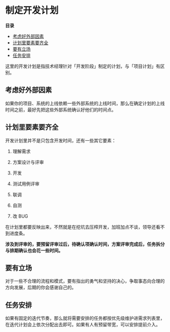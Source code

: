 # 制定开发计划

**目录**

<!-- vim-markdown-toc GFM -->

* [考虑好外部因素](#考虑好外部因素)
* [计划里要素要齐全](#计划里要素要齐全)
* [要有立场](#要有立场)
* [任务安排](#任务安排)

<!-- vim-markdown-toc -->

这里的开发计划是指技术经理针对「开发阶段」制定的计划，与「项目计划」有区别。

## 考虑好外部因素

如果你的项目、系统的上线依赖一些外部系统的上线时间，那么在确定计划的上线时间之前，最好先把这些外部系统确认好他们的时间点。

## 计划里要素要齐全

开发计划里并不是只包含开发时间，还有一些其它要素：

1. 理解需求

2. 方案设计与评审

3. 开发

4. 测试用例评审

5. 联调

6. 自测

7. 改 BUG

在计划里都要反映出来，不然就是在挖坑去压榨开发，加班加点不谈，领导还看不到进度条。

**涉及到评审的，要预留评审过后，待确认项确认时间，方案评审完成后，任务拆分与排期确认也会花一些时间。**

## 要有立场

对于一些不合理的流程和模式，要有指出的勇气和坚持的决心，争取事态向合理的方向发展，后期的你会感谢自己的。

## 任务安排

如果有固定的迭代节奏，那么就将需要安排的任务都按优先级维护进需求列表里，在迭代计划会上依次分配出去即可。如果有人有预留带宽，可以安排提前介入。
